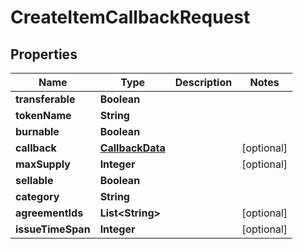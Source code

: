 

# CreateItemCallbackRequest

## Properties

Name | Type | Description | Notes
------------ | ------------- | ------------- | -------------
**transferable** | **Boolean** |  | 
**tokenName** | **String** |  | 
**burnable** | **Boolean** |  | 
**callback** | [**CallbackData**](CallbackData.md) |  |  [optional]
**maxSupply** | **Integer** |  |  [optional]
**sellable** | **Boolean** |  | 
**category** | **String** |  | 
**agreementIds** | **List&lt;String&gt;** |  |  [optional]
**issueTimeSpan** | **Integer** |  |  [optional]



